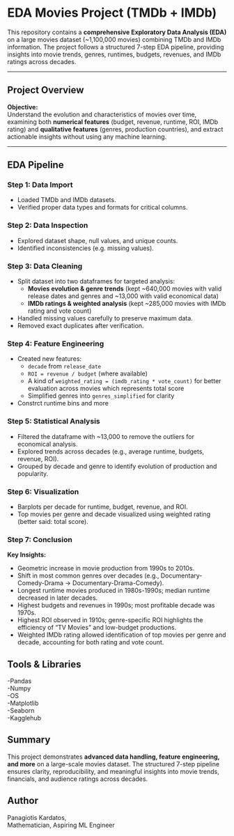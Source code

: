 # EDA Movies Project (TMDb + IMDb)

This repository contains a **comprehensive Exploratory Data Analysis (EDA)** on a large movies dataset (~1,100,000 movies) combining TMDb and IMDb information. The project follows a structured 7-step EDA pipeline, providing insights into movie trends, genres, runtimes, budgets, revenues, and IMDb ratings across decades.

---

## Project Overview  

**Objective:**  
Understand the evolution and characteristics of movies over time, examining both **numerical features** (budget, revenue, runtime, ROI, IMDb rating) and **qualitative features** (genres, production countries), and extract actionable insights without using any machine learning.

---

## EDA Pipeline  

### Step 1: Data Import  
- Loaded TMDb and IMDb datasets.  
- Verified proper data types and formats for critical columns.  

### Step 2: Data Inspection  
- Explored dataset shape, null values, and unique counts.  
- Identified inconsistencies (e.g. missing values).  

### Step 3: Data Cleaning  
- Split dataset into two dataframes for targeted analysis:  
  - **Movies evolution & genre trends** (kept ~640,000 movies with valid release dates and genres and ~13,000 with valid economical data)  
  - **IMDb ratings & weighted analysis** (kept ~285,000 movies with IMDb rating and vote count)  
- Handled missing values carefully to preserve maximum data.  
- Removed exact duplicates after verification.  

### Step 4: Feature Engineering  
- Created new features:  
  - `decade` from `release_date`  
  - `ROI = revenue / budget` (where available)  
  - A kind of `weighted_rating = (imdb_rating * vote_count)` for better evaluation across movies which represents total score  
  - Simplified genres into `genres_simplified` for clarity  
- Constrct runtime bins and more   

### Step 5: Statistical Analysis  
- Filtered the dataframe with ~13,000 to remove the outliers for economical analysis.  
- Explored trends across decades (e.g., average runtime, budgets, revenue, ROI).  
- Grouped by decade and genre to identify evolution of production and popularity.  

### Step 6: Visualization  
- Barplots per decade for runtime, budget, revenue, and ROI.
- Top movies per genre and decade visualized using weighted rating (better said: total score).

### Step 7: Conclusion  
**Key Insights:**  
- Geometric increase in movie production from 1990s to 2010s.  
- Shift in most common genres over decades (e.g., Documentary-Comedy-Drama → Documentary-Drama-Comedy).  
- Longest runtime movies produced in 1980s-1990s; median runtime decreased in later decades.  
- Highest budgets and revenues in 1990s; most profitable decade was 1970s.  
- Highest ROI observed in 1910s; genre-specific ROI highlights the efficiency of “TV Movies” and low-budget productions.  
- Weighted IMDb rating allowed identification of top movies per genre and decade, accounting for both rating and vote count.  

## Tools & Libraries  
-Pandas  
-Numpy  
-OS  
-Matplotlib  
-Seaborn  
-Kagglehub  

## Summary
This project demonstrates **advanced data handling, feature engineering, and more** on a large-scale movies dataset. The structured 7-step pipeline ensures clarity, reproducibility, and meaningful insights into movie trends, financials, and audience ratings across decades.

## Author  
Panagiotis Kardatos,  
Mathematician, Aspiring ML Engineer
